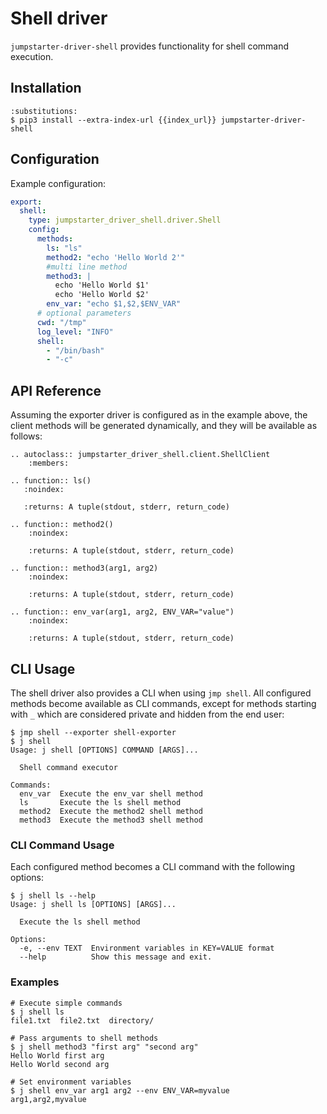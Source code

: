 # Shell driver

`jumpstarter-driver-shell` provides functionality for shell command execution.

## Installation

```{code-block} console
:substitutions:
$ pip3 install --extra-index-url {{index_url}} jumpstarter-driver-shell
```

## Configuration

Example configuration:

```yaml
export:
  shell:
    type: jumpstarter_driver_shell.driver.Shell
    config:
      methods:
        ls: "ls"
        method2: "echo 'Hello World 2'"
        #multi line method
        method3: |
          echo 'Hello World $1'
          echo 'Hello World $2'
        env_var: "echo $1,$2,$ENV_VAR"
      # optional parameters
      cwd: "/tmp"
      log_level: "INFO"
      shell:
        - "/bin/bash"
        - "-c"
```

## API Reference

Assuming the exporter driver is configured as in the example above, the client
methods will be generated dynamically, and they will be available as follows:

```{eval-rst}
.. autoclass:: jumpstarter_driver_shell.client.ShellClient
    :members:

.. function:: ls()
   :noindex:

   :returns: A tuple(stdout, stderr, return_code)

.. function:: method2()
    :noindex:

    :returns: A tuple(stdout, stderr, return_code)

.. function:: method3(arg1, arg2)
    :noindex:

    :returns: A tuple(stdout, stderr, return_code)

.. function:: env_var(arg1, arg2, ENV_VAR="value")
    :noindex:

    :returns: A tuple(stdout, stderr, return_code)
```

## CLI Usage

The shell driver also provides a CLI when using `jmp shell`. All configured methods become available as CLI commands, except for methods starting with `_` which are considered private and hidden from the end user:

```console
$ jmp shell --exporter shell-exporter
$ j shell
Usage: j shell [OPTIONS] COMMAND [ARGS]...

  Shell command executor

Commands:
  env_var  Execute the env_var shell method
  ls       Execute the ls shell method
  method2  Execute the method2 shell method
  method3  Execute the method3 shell method
```

### CLI Command Usage

Each configured method becomes a CLI command with the following options:

```console
$ j shell ls --help
Usage: j shell ls [OPTIONS] [ARGS]...

  Execute the ls shell method

Options:
  -e, --env TEXT  Environment variables in KEY=VALUE format
  --help          Show this message and exit.
```

### Examples

```console
# Execute simple commands
$ j shell ls
file1.txt  file2.txt  directory/

# Pass arguments to shell methods
$ j shell method3 "first arg" "second arg"
Hello World first arg
Hello World second arg

# Set environment variables
$ j shell env_var arg1 arg2 --env ENV_VAR=myvalue
arg1,arg2,myvalue
```
